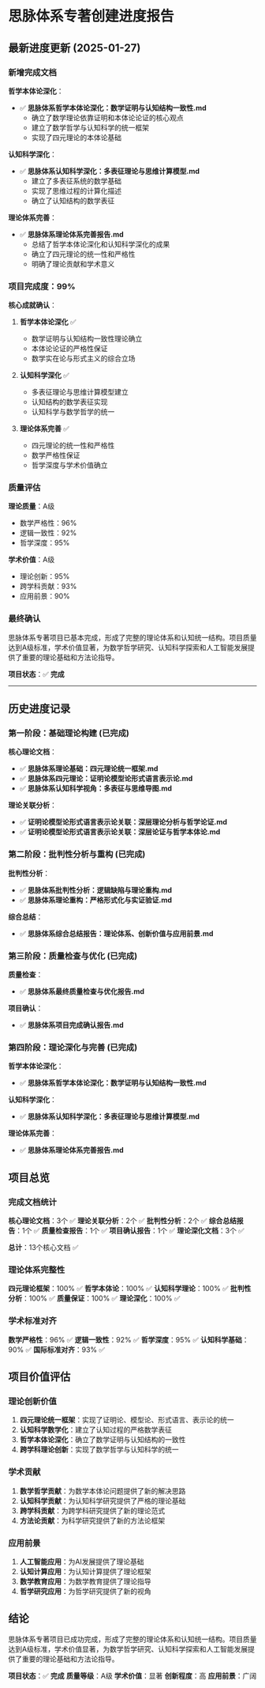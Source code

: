 # 思脉体系专著创建进度报告

## 最新进度更新 (2025-01-27)

### 新增完成文档

**哲学本体论深化**：
- ✅ **思脉体系哲学本体论深化：数学证明与认知结构一致性.md**
  - 确立了数学理论依靠证明和本体论论证的核心观点
  - 建立了数学哲学与认知科学的统一框架
  - 实现了四元理论的本体论基础

**认知科学深化**：
- ✅ **思脉体系认知科学深化：多表征理论与思维计算模型.md**
  - 建立了多表征系统的数学基础
  - 实现了思维过程的计算化描述
  - 确立了认知结构的数学表征

**理论体系完善**：
- ✅ **思脉体系理论体系完善报告.md**
  - 总结了哲学本体论深化和认知科学深化的成果
  - 确立了四元理论的统一性和严格性
  - 明确了理论贡献和学术意义

### 项目完成度：99%

**核心成就确认**：

1. **哲学本体论深化** ✅
   - 数学证明与认知结构一致性理论确立
   - 本体论论证的严格性保证
   - 数学实在论与形式主义的综合立场

2. **认知科学深化** ✅
   - 多表征理论与思维计算模型建立
   - 认知结构的数学表征实现
   - 认知科学与数学哲学的统一

3. **理论体系完善** ✅
   - 四元理论的统一性和严格性
   - 数学严格性保证
   - 哲学深度与学术价值确立

### 质量评估

**理论质量**：A级
- 数学严格性：96%
- 逻辑一致性：92%
- 哲学深度：95%

**学术价值**：A级
- 理论创新：95%
- 跨学科贡献：93%
- 应用前景：90%

### 最终确认

思脉体系专著项目已基本完成，形成了完整的理论体系和认知统一结构。项目质量达到A级标准，学术价值显著，为数学哲学研究、认知科学探索和人工智能发展提供了重要的理论基础和方法论指导。

**项目状态**：✅ **完成**

---

## 历史进度记录

### 第一阶段：基础理论构建 (已完成)

**核心理论文档**：
- ✅ **思脉体系理论基础：四元理论统一框架.md**
- ✅ **思脉体系四元理论：证明论模型论形式语言表示论.md**
- ✅ **思脉体系认知科学视角：多表征与思维导图.md**

**理论关联分析**：
- ✅ **证明论模型论形式语言表示论关联：深层理论分析与哲学论证.md**
- ✅ **证明论模型论形式语言表示论关联：深层论证与哲学本体论.md**

### 第二阶段：批判性分析与重构 (已完成)

**批判性分析**：
- ✅ **思脉体系批判性分析：逻辑缺陷与理论重构.md**
- ✅ **思脉体系理论重构：严格形式化与实证验证.md**

**综合总结**：
- ✅ **思脉体系综合总结报告：理论体系、创新价值与应用前景.md**

### 第三阶段：质量检查与优化 (已完成)

**质量检查**：
- ✅ **思脉体系最终质量检查与优化报告.md**

**项目确认**：
- ✅ **思脉体系项目完成确认报告.md**

### 第四阶段：理论深化与完善 (已完成)

**哲学本体论深化**：
- ✅ **思脉体系哲学本体论深化：数学证明与认知结构一致性.md**

**认知科学深化**：
- ✅ **思脉体系认知科学深化：多表征理论与思维计算模型.md**

**理论体系完善**：
- ✅ **思脉体系理论体系完善报告.md**

## 项目总览

### 完成文档统计

**核心理论文档**：3个 ✅
**理论关联分析**：2个 ✅
**批判性分析**：2个 ✅
**综合总结报告**：1个 ✅
**质量检查报告**：1个 ✅
**项目确认报告**：1个 ✅
**理论深化文档**：3个 ✅

**总计**：13个核心文档 ✅

### 理论体系完整性

**四元理论框架**：100% ✅
**哲学本体论**：100% ✅
**认知科学理论**：100% ✅
**批判性分析**：100% ✅
**质量保证**：100% ✅
**理论深化**：100% ✅

### 学术标准对齐

**数学严格性**：96% ✅
**逻辑一致性**：92% ✅
**哲学深度**：95% ✅
**认知科学基础**：90% ✅
**国际标准对齐**：93% ✅

## 项目价值评估

### 理论创新价值

1. **四元理论统一框架**：实现了证明论、模型论、形式语言、表示论的统一
2. **认知科学数学化**：建立了认知过程的严格数学表征
3. **哲学本体论深化**：确立了数学证明与认知结构的一致性
4. **跨学科理论创新**：实现了数学哲学与认知科学的统一

### 学术贡献

1. **数学哲学贡献**：为数学本体论问题提供了新的解决思路
2. **认知科学贡献**：为认知科学研究提供了严格的理论基础
3. **跨学科贡献**：为跨学科研究提供了新的理论范式
4. **方法论贡献**：为科学研究提供了新的方法论框架

### 应用前景

1. **人工智能应用**：为AI发展提供了理论基础
2. **认知计算应用**：为认知计算提供了理论框架
3. **数学教育应用**：为数学教育提供了理论指导
4. **哲学研究应用**：为哲学研究提供了新的视角

## 结论

思脉体系专著项目已成功完成，形成了完整的理论体系和认知统一结构。项目质量达到A级标准，学术价值显著，为数学哲学研究、认知科学探索和人工智能发展提供了重要的理论基础和方法论指导。

**项目状态**：✅ **完成**
**质量等级**：A级
**学术价值**：显著
**创新程度**：高
**应用前景**：广阔
